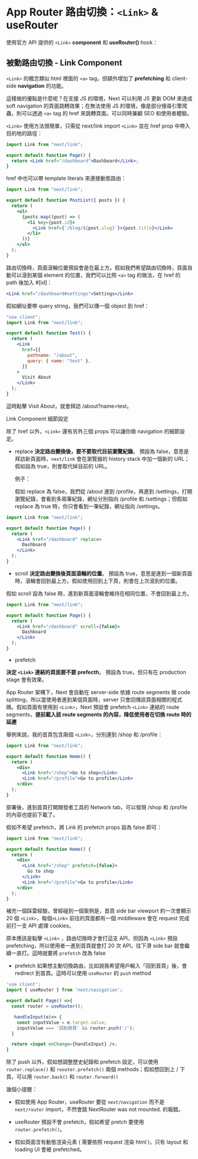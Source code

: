 # App Router 路由切換：`<Link>` & useRouter

使用官方 API 提供的 `<Link>` **component** 和 **useRouter()** hook：

## 被動路由切換 - Link Component

`<Link>` 的概念類似 html 裡面的 `<a>` tag，但額外增加了 **prefetching** 和 client-side **navigation** 的功能。

這樣做的優點是什麼呢？在支援 JS 的環境，Next 可以利用 JS 更新 DOM 來達成 soft navigation 的頁面跳轉效果；在無法使用 JS 的環境，像是部分搜尋引擎爬蟲，則可以透過 `<a>` tag 的 href 來跳轉頁面。可以同時兼顧 SEO 和使用者體驗。

`<Link>` 使用方法很簡單，只需從 next/link import `<Link>` 並在 href prop 中帶入目的地的路徑：

```jsx title=""
import Link from "next/link";

export default function Page() {
  return <Link href="/dashboard">Dashboard</Link>;
}
```

href 中也可以帶 template literals 來連接動態路由：

```jsx title=""
import Link from "next/link";

export default function PostList({ posts }) {
  return (
    <ul>
      {posts.map((post) => (
        <li key={post.id}>
          <Link href={`/blog/${post.slug}`}>{post.title}</Link>
        </li>
      ))}
    </ul>
  );
}
```

路由切換時，頁面滾輪位置預設會是在最上方。假如我們希望路由切換時，頁面自動可以滾到某個 element 的位置，我們可以比照 `<a>` tag 的做法，在 href 的 path 後加入 #[id]：

```jsx title=""
<Link href="/dashboard#settings">Settings</Link>
```

假如網址要帶 query string，我們可以傳一個 object 到 href：

```jsx title=""
"use client";
import Link from "next/link";

export default function Test() {
  return (
    <Link
      href={{
        pathname: "/about",
        query: { name: "test" },
      }}
    >
      Visit About
    </Link>
  );
}
```

這時點擊 Visit About，就會拜訪 /about?name=test。

Link Component 細節設定

除了 href 以外，`<Link>` 還有另外三個 props 可以讓你做 navigation 的細節設定。

- replace
  **決定路由變換後，要不要取代目前瀏覽紀錄**。 預設為 false，意思是拜訪新頁面時，`next/link` 會在瀏覽器的 history stack 中加一個新的 URL；假如設為 true，則會取代掉目前的 URL。

  例子：

  假如 replace 為 false，我們從 /about 進到 /profile，再進到 /settings，打開瀏覽紀錄，會看到多兩筆紀錄，網址分別指向 /profile 和 /settings；但假如 replace 為 true 時，你只會看到一筆紀錄，網址指向 /settings。

```jsx title=""
import Link from "next/link";

export default function Page() {
  return (
    <Link href="/dashboard" replace>
      Dashboard
    </Link>
  );
}
```

- scroll
  **決定路由變換後頁面滾輪的位置**。 預設為 true，意思是進到一個新頁面時，滾輪會回到最上方。假如使用回到上下頁，則會在上次滾到的位置。

假如 scroll 設為 false 時，進到新頁面滾輪會維持在相同位置，不會回到最上方。

```jsx title=""
import Link from "next/link";

export default function Page() {
  return (
    <Link href="/dashboard" scroll={false}>
      Dashboard
    </Link>
  );
}
```

- prefetch

**決定 `<Link>` 連結的頁面要不要 prefecth**。 預設為 true，但只有在 production stage 會有效果。

App Router 架構下，Next 會自動在 server-side 依據 route segments 做 code splitting，所以當使用者進到某個頁面時，server 只會回傳該頁面相關的程式碼。假如頁面有使用到 `<Link>`，Next 預設會 prefetch `<Link>` 連結的 route segments，**提前載入該 route segments 的內容，降低使用者在切換 route 時的延遲**

舉例來說，我的首頁包含兩個 `<Link>`，分別連到 /shop 和 /profile：

```jsx title=""
import Link from "next/link";

export default function Home() {
  return (
    <div>
      <Link href="/shop">Go to shop</Link>
      <Link href="/profile">Go to profile</Link>
    </div>
  );
}
```

部署後，進到首頁打開開發者工具的 Network tab，可以發現 /shop 和 /profile 的內容也提前下載了。

假如不希望 prefetch，將 Link 的 prefetch props 設為 false 即可：

```jsx title=""
import Link from "next/link";

export default function Home() {
  return (
    <div>
      <Link href="/shop" prefetch={false}>
        Go to shop
      </Link>
      <Link href="/profile">Go to profile</Link>
    </div>
  );
}
```

補充一個踩雷經驗，曾經碰到一個案例是，首頁 side bar viewport 約一次會顯示 20 個 `<Link>`，每個`<Link>` 前往的頁面都有一個 middleware 會在 request 完成前打一支 API 處理 cookies。

原本應該是點擊 `<Link>` ，路由切換時才會打這支 API，但因為 `<Link>` 預設 prefetching，所以使用者一進到首頁就會打 20 次 API，往下滑 side bar 就會繼續一直打。這時就要將 `prefetch` 改為 false

- prefetch
  如果想主動切換路由，比如說我希望用戶輸入「回到首頁」後，會 redirect 到首頁。這時可以使用 `useRouter` 的 `push` method

```jsx title=""
'use client';
import { useRouter } from 'next/navigation';

export default Page() =>{
  const router = useRouter();

   handleInput(e)=> {
    const inputValue = e.target.value;
    inputValue === '回到首頁' && router.push('/');
  }

  return <input onChange={handleInput} />;
}

```

除了 push 以外，假如想調整歷史紀錄和 prefetch 設定，可以使用 `router.replace()` 和 `roouter.prefetch()` 兩個 methods；假如想回到上 / 下頁，可以用 `router.back()` 和 `router.forward()`

幾個小提醒：

- 假如使用 App Router，useRouter 要從 `next/navigation` 而不是 `next/router` import，不然會跳 NextRouter was not mounted. 的報錯。

- useRouter 預設不會 prefetch，假如希望 pretch 要使用 `router.prefetch()`。

- 假如頁面含有動態渲染元素 ( 需要依照 request 渲染 html )，只有 layout 和 loading UI 會被 prefetched。
